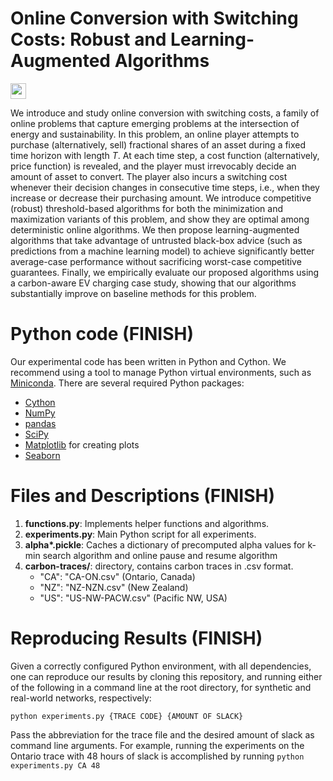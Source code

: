 # Online Conversion with Switching Costs: Robust and Learning-Augmented Algorithms

[<img src="https://img.shields.io/badge/Full%20Paper-2310.20598-B31B1B.svg?style=flat-square&logo=arxiv" height="25">](https://arxiv.org/abs/2310.20598)

We introduce and study online conversion with switching costs, a family of online problems that capture emerging problems at the intersection of energy and sustainability. In this problem, an online player attempts to purchase (alternatively, sell) fractional shares of an asset during a fixed time horizon with length $T$. At each time step, a cost function (alternatively, price function) is revealed, and the player must irrevocably decide an amount of asset to convert. The player also incurs a switching cost whenever their decision changes in consecutive time steps, i.e., when they increase or decrease their purchasing amount. We introduce competitive (robust) threshold-based algorithms for both the minimization and maximization variants of this problem, and show they are optimal among deterministic online algorithms. We then propose learning-augmented algorithms that take advantage of untrusted black-box advice (such as predictions from a machine learning model) to achieve significantly better average-case performance without sacrificing worst-case competitive guarantees. Finally, we empirically evaluate our proposed algorithms using a carbon-aware EV charging case study, showing that our algorithms substantially improve on baseline methods for this problem.

# Python code (FINISH)

Our experimental code has been written in Python and Cython.  We recommend using a tool to manage Python virtual environments, such as [Miniconda](https://docs.conda.io/en/latest/miniconda.html).  There are several required Python packages:
- [Cython](https://cython.org)
- [NumPy](https://numpy.org)
- [pandas](https://pandas.pydata.org)
- [SciPy](https://scipy.org)
- [Matplotlib](https://matplotlib.org) for creating plots 
- [Seaborn](https://seaborn.pydata.org)

# Files and Descriptions (FINISH)

1. **functions.py**: Implements helper functions and algorithms.
2. **experiments.py**: Main Python script for all experiments.
3. **alpha\*.pickle**: Caches a dictionary of precomputed alpha values for k-min search algorithm and online pause and resume algorithm
4. **carbon-traces/**: directory, contains carbon traces in .csv format.
    - "CA": "CA-ON.csv" (Ontario, Canada)
    - "NZ": "NZ-NZN.csv" (New Zealand)
    - "US": "US-NW-PACW.csv" (Pacific NW, USA)

# Reproducing Results (FINISH)

Given a correctly configured Python environment, with all dependencies, one can reproduce our results by cloning this repository, and running either of the following in a command line at the root directory, for synthetic and real-world networks, respectively:

``python experiments.py {TRACE CODE} {AMOUNT OF SLACK}``

Pass the abbreviation for the trace file and the desired amount of slack as command line arguments.  For example, running the experiments on the Ontario trace with 48 hours of slack is accomplished by running ``python experiments.py CA 48``
